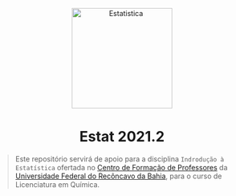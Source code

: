 <p align = "center">
   <img 
      width = "200px"
      align = "center"
      src   = "/img/logo_ESTAT_circ.png"
      alt   = "Estatistica"
   >
   <h1 align = "center">
      Estat 2021.2
   </h1>
</p>

> Este repositório servirá de apoio para a disciplina `Indrodução à Estatística` 
ofertada no [Centro de Formação de Professores](https://www.ufrb.edu.br/cfp/) da [Universidade Federal do Recôncavo da Bahia](https://www.ufrb.edu.br/portal/), para o curso de Licenciatura em Química.

